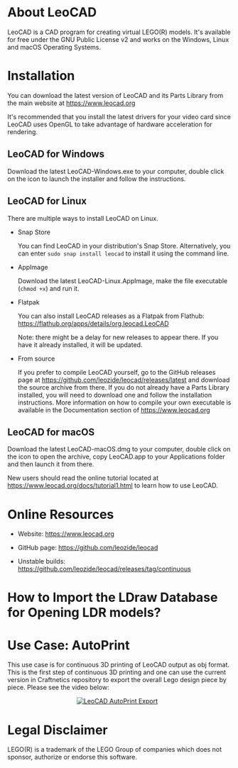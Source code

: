 # About LeoCAD

LeoCAD is a CAD program for creating virtual LEGO(R) models. It's available
for free under the GNU Public License v2 and works on the Windows, Linux
and macOS Operating Systems.


# Installation

You can download the latest version of LeoCAD and its Parts Library from
the main website at https://www.leocad.org

It's recommended that you install the latest drivers for your video card
since LeoCAD uses OpenGL to take advantage of hardware acceleration for
rendering.

## LeoCAD for Windows

  Download the latest LeoCAD-Windows.exe to your computer, double click on
  the icon to launch the installer and follow the instructions.

## LeoCAD for Linux

There are multiple ways to install LeoCAD on Linux.

* Snap Store
  
  You can find LeoCAD in your distribution's Snap Store. Alternatively, you
  can enter `sudo snap install leocad` to install it using the command line.

* AppImage

  Download the latest LeoCAD-Linux.AppImage, make the file executable
  (`chmod +x`) and run it.

* Flatpak

  You can also install LeoCAD releases as a Flatpak from Flathub:
    https://flathub.org/apps/details/org.leocad.LeoCAD

  Note: there might be a delay for new releases to appear there. If
  you have it already installed, it will be updated.

* From source

  If you prefer to compile LeoCAD yourself, go to the GitHub releases page
  at https://github.com/leozide/leocad/releases/latest and download the
  source archive from there. If you do not already have a Parts Library
  installed, you will need to download one and follow the installation
  instructions. More information on how to compile your own executable is
  available in the Documentation section of https://www.leocad.org

## LeoCAD for macOS

  Download the latest LeoCAD-macOS.dmg to your computer, double click on
  the icon to open the archive, copy LeoCAD.app to your Applications folder
  and then launch it from there.

New users should read the online tutorial located at
https://www.leocad.org/docs/tutorial1.html to learn how to use LeoCAD.


# Online Resources

- Website:
  https://www.leocad.org

- GitHub page:
  https://github.com/leozide/leocad

- Unstable builds:
  https://github.com/leozide/leocad/releases/tag/continuous

# How to Import the LDraw Database for Opening LDR models?


# Use Case: AutoPrint
This use case is for continuous 3D printing of LeoCAD output as obj format. This is the first step of continuous 3D printing and one can use the current version in Craftnetics repository to export the overall Lego design piece by piece. Please see the video below:

<p align="center">
  <a href="https://www.youtube.com/embed/DyD8s7upo6U">
  <img src="./LeoCAD_AutoPrint.gif"
     alt="LeoCAD AutoPrint Export"
     style="float: center; margin-right: 10px;" />
  </a>
</p> 

# Legal Disclaimer

LEGO(R) is a trademark of the LEGO Group of companies which does not sponsor,
authorize or endorse this software.
